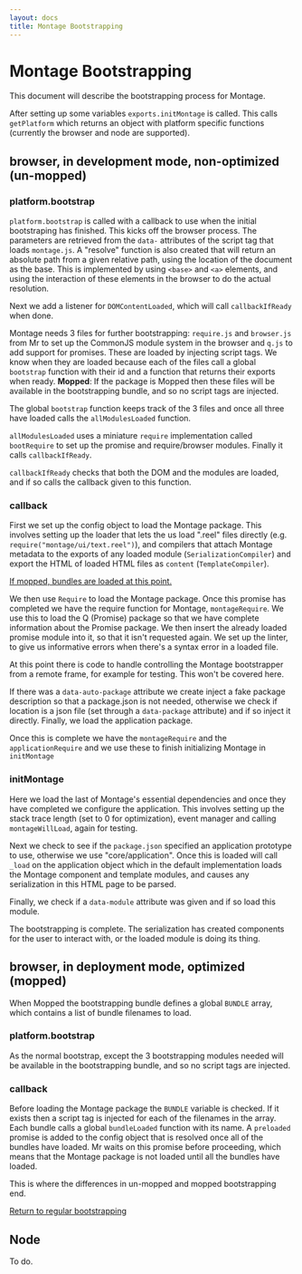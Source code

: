 ```yaml
---
layout: docs
title: Montage Bootstrapping
---
```


# Montage Bootstrapping

This document will describe the bootstrapping process for Montage.

After setting up some variables `exports.initMontage` is called. This calls `getPlatform` which returns an object with platform specific functions (currently the browser and node are supported).

## browser, in development mode, non-optimized (un-mopped)

### platform.bootstrap

`platform.bootstrap` is called with a callback to use when the initial bootstraping has finished. This kicks off the browser process. The parameters are retrieved from the `data-` attributes of the script tag that loads `montage.js`. A "resolve" function is also created that will return an absolute path from a given relative path, using the location of the document as the base. This is implemented by using `<base>` and `<a>` elements, and using the interaction of these elements in the browser to do the actual resolution.

Next we add a listener for `DOMContentLoaded`, which will call `callbackIfReady` when done.

Montage needs 3 files for further bootstrapping: `require.js` and `browser.js` from Mr to set up the CommonJS module system in the browser and `q.js` to add support for promises. These are loaded by injecting script tags. We know when they are loaded because each of the files call a global `bootstrap` function with their id and a function that returns their exports when ready. **Mopped**: If the package is Mopped then these files will be available in the bootstrapping bundle, and so no script tags are injected.

The global `bootstrap` function keeps track of the 3 files and once all three have loaded calls the `allModulesLoaded` function.

`allModulesLoaded` uses a miniature `require` implementation called `bootRequire` to set up the promise and require/browser modules. Finally it calls `callbackIfReady`.

`callbackIfReady` checks that both the DOM and the modules are loaded, and if so calls the callback given to this function.

### callback

First we set up the config object to load the Montage package. This involves setting up the loader that lets the us load ".reel" files directly (e.g. `require("montage/ui/text.reel")`), and compilers that attach Montage metadata to the exports of any loaded module (`SerializationCompiler`) and export the HTML of loaded HTML files as `content` (`TemplateCompiler`).

<a id="un-mopped-load-montage" href="#mopped-callback">If mopped, bundles are loaded at this point.</a>

We then use `Require` to load the Montage package. Once this promise has completed we have the require function for Montage, `montageRequire`. We use this to load the Q (Promise) package so that we have complete information about the Promise package. We then insert the already loaded promise module into it, so that it isn't requested again. We set up the linter, to give us informative errors when there's a syntax error in a loaded file.

At this point there is code to handle controlling the Montage bootstrapper from a remote frame, for example for testing. This won't be covered here.

If there was a `data-auto-package` attribute we create inject a fake package description so that a package.json is not needed, otherwise we check if location is a json file (set through a `data-package` attribute) and if so inject it directly. Finally, we load the application package.

Once this is complete we have the `montageRequire` and the `applicationRequire` and we use these to finish initializing Montage in `initMontage`

### initMontage

Here we load the last of Montage's essential dependencies and once they have completed we configure the application. This involves setting up the stack trace length (set to 0 for optimization), event manager and calling `montageWillLoad`, again for testing.

Next we check to see if the `package.json` specified an application prototype to use, otherwise we use "core/application". Once this is loaded will call `_load` on the application object which in the default implementation loads the Montage component and template modules, and causes any serialization in this HTML page to be parsed.

Finally, we check if a `data-module` attribute was given and if so load this module.

The bootstrapping is complete. The serialization has created components for the user to interact with, or the loaded module is doing its thing.

## browser, in deployment mode, optimized (mopped)

When Mopped the bootstrapping bundle defines a global `BUNDLE` array, which contains a list of bundle filenames to load.

### platform.bootstrap

As the normal bootstrap, except the 3 bootstrapping modules needed will be available in the bootstrapping bundle, and so no script tags are injected.

### callback <a id="mopped-callback"></a>

Before loading the Montage package the `BUNDLE` variable is checked. If it exists then a script tag is injected for each of the filenames in the array. Each bundle calls a global `bundleLoaded` function with its name. A `preloaded` promise is added to the config object that is resolved once all of the bundles have loaded. Mr waits on this promise before proceeding, which means that the Montage package is not loaded until all the bundles have loaded.

This is where the differences in un-mopped and mopped bootstrapping end.

<a href="#un-mopped-load-montage">Return to regular bootstrapping</a>

## Node

To do.